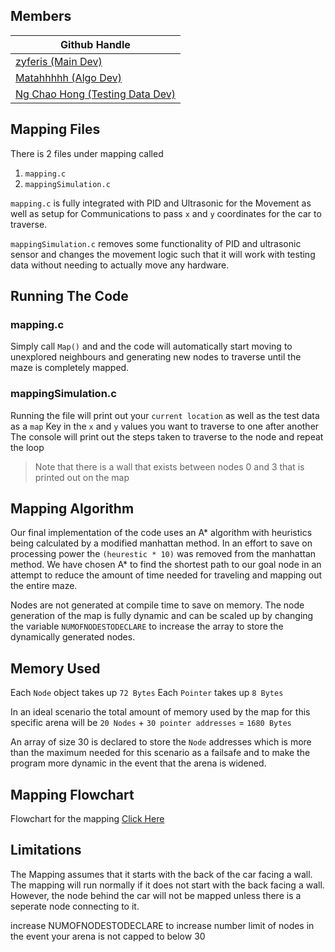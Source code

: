 ## Members

| Github Handle                                             | 
| --------------------------------------------------------- |
| <a href="https://github.com/zyferis/">zyferis (Main Dev)</a>     | 
| <a href="https://github.com/Matahhhhh/">Matahhhhh (Algo Dev)</a>   | 
| <a href="https://github.com/NgChaoHong/">Ng Chao Hong (Testing Data Dev)</a> | 

## Mapping Files

There is 2 files under mapping called 
1. `mapping.c`
2. `mappingSimulation.c`

`mapping.c` is fully integrated with PID and Ultrasonic for the Movement as well as setup for Communications to pass `x` and `y` coordinates for the car to traverse.

`mappingSimulation.c` removes some functionality of PID and ultrasonic sensor and changes the movement logic such that it will work with testing data without needing to actually move any hardware. 

## Running The Code

### mapping.c

Simply call `Map()` and and the code will automatically start moving to unexplored neighbours and generating new nodes to traverse until the maze is completely mapped. 

### mappingSimulation.c 

Running the file will print out your `current location` as well as the test data as a `map`
Key in the `x` and `y` values you want to traverse to one after another
The console will print out the steps taken to traverse to the node and repeat the loop

> Note that there is a wall that 
> exists between nodes 0 and 3 
> that is printed out on the map

## Mapping Algorithm 

Our final implementation of the code uses an A* algorithm with heuristics being calculated by a modified manhattan method. 
In an effort to save on processing power the `(heurestic * 10)` was removed from the manhattan method.
We have chosen A* to find the shortest path to our goal node in an attempt to reduce the amount of time needed for traveling and mapping out the entire maze. 

Nodes are not generated at compile time to save on memory.
The node generation of the map is fully dynamic and can be scaled up by changing the variable `NUMOFNODESTODECLARE` to increase the array to store the dynamically generated nodes. 


## Memory Used

Each `Node` object takes up `72 Bytes`
Each `Pointer` takes up `8 Bytes`

In an ideal scenario the total amount of memory used by the map for this specific arena will be 
`20 Nodes` + `30 pointer addresses` = `1680 Bytes`

An array of size 30 is declared to store the `Node` addresses which is more than the maximum needed for this scenario as a failsafe and to make the program more dynamic in the event that the arena is widened. 

## Mapping Flowchart

Flowchart for the mapping [Click Here](https://viewer.diagrams.net/?tags=%7B%7D&highlight=0000ff&edit=_blank&layers=1&nav=1&title=Flowchart#Uhttps%3A%2F%2Fdrive.google.com%2Fuc%3Fid%3D1_q26IFHSNsQXYZy0HzrzaDjJYhZwIG8D%26export%3Ddownload)

## Limitations 

The Mapping assumes that it starts with the back of the car facing a wall. The mapping will run normally if it does not start with the back facing a wall. However, the node behind the car will not be mapped unless there is a seperate node connecting to it. 

increase NUMOFNODESTODECLARE to increase number limit of nodes in the event your arena is not capped to below 30
